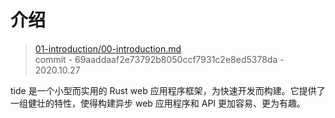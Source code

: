 # 介绍

> [01-introduction/00-introduction.md](https://github.com/http-rs/tide-book/blob/main/src/01-introduction/00-introduction.md)
> <br />
> commit - 69aaddaaf2e73792b8050ccf7931c2e8ed5378da - 2020.10.27

tide 是一个小型而实用的 Rust web 应用程序框架，为快速开发而构建。它提供了一组健壮的特性，使得构建异步 web 应用程序和 API 更加容易、更为有趣。
